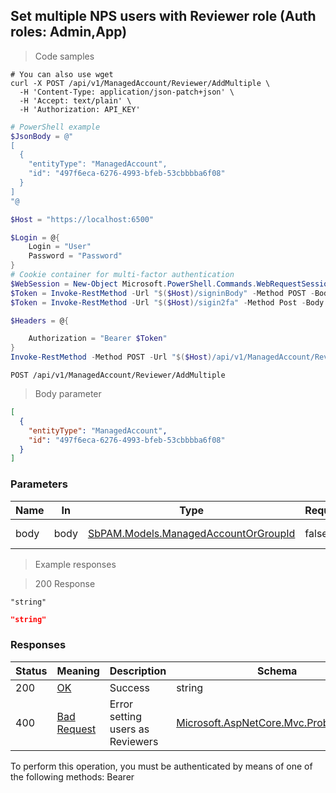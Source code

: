 
## Set multiple NPS users with Reviewer role (Auth roles: Admin,App)

<a id="opIdAddMultipleReviewerAsync"></a>

> Code samples

```shell
# You can also use wget
curl -X POST /api/v1/ManagedAccount/Reviewer/AddMultiple \
  -H 'Content-Type: application/json-patch+json' \
  -H 'Accept: text/plain' \
  -H 'Authorization: API_KEY'

```

```powershell
# PowerShell example
$JsonBody = @"
[
  {
    "entityType": "ManagedAccount",
    "id": "497f6eca-6276-4993-bfeb-53cbbbba6f08"
  }
]
"@

$Host = "https://localhost:6500"

$Login = @{
    Login = "User"
    Password = "Password"
}
# Cookie container for multi-factor authentication
$WebSession = New-Object Microsoft.PowerShell.Commands.WebRequestSession
$Token = Invoke-RestMethod -Url "$($Host)/signinBody" -Method POST -Body (ConvertTo-Json $Login) -WebRequestSession $WebSession
$Token = Invoke-RestMethod -Url "$($Host)/sigin2fa" -Method Post -Body $MfaCode -Headers @{Authorization: "Bearer $Token"} -WebRequestSession $WebSession

$Headers = @{

    Authorization = "Bearer $Token"
}
Invoke-RestMethod -Method POST -Url "$($Host)/api/v1/ManagedAccount/Reviewer/AddMultiple" -ContentType "application/json-patch+json" -Body $JsonBody -Headers $Headers
```

`POST /api/v1/ManagedAccount/Reviewer/AddMultiple`

> Body parameter

```json
[
  {
    "entityType": "ManagedAccount",
    "id": "497f6eca-6276-4993-bfeb-53cbbbba6f08"
  }
]
```

<h3 id="set-multiple-nps-users-with-reviewer-role-(auth-roles:-admin,app)-parameters">Parameters</h3>

|Name|In|Type|Required|Description|
|---|---|---|---|---|
|body|body|[SbPAM.Models.ManagedAccountOrGroupId](../Models/sbpam.models.managedaccountorgroupid.md)|false|List of NPS users|

> Example responses

> 200 Response

```
"string"
```

```json
"string"
```

<h3 id="set-multiple-nps-users-with-reviewer-role-(auth-roles:-admin,app)-responses">Responses</h3>

|Status|Meaning|Description|Schema|
|---|---|---|---|
|200|[OK](https://tools.ietf.org/html/rfc7231#section-6.3.1)|Success|string|
|400|[Bad Request](https://tools.ietf.org/html/rfc7231#section-6.5.1)|Error setting users as Reviewers|[Microsoft.AspNetCore.Mvc.ProblemDetails](../Models/microsoft.aspnetcore.mvc.problemdetails.md)|

<aside class="warning">
To perform this operation, you must be authenticated by means of one of the following methods:
Bearer
</aside>


